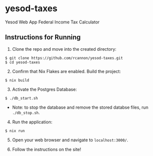 # yesod-taxes
Yesod Web App Federal Income Tax Calculator

## Instructions for Running

1. Clone the repo and move into the created directory:
```
$ git clone https://github.com/rcannon/yesod-taxes.git
$ cd yesod-taxes
```
2. Confirm that Nix Flakes are enabled. 
Build the project:
```
$ nix build
```

3. Activate the Postgres Database:
```
$ ./db_start.sh
```
- Note: to stop the database and remove the stored databse files, run `./db_stop.sh`.

4. Run the application:
```
$ nix run
```

5. Open your web browser and navigate to `localhost:3000/`.

6. Follow the instructions on the site!
